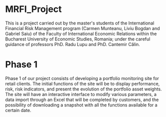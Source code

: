 # MRFI_Project
This is a project carried out by the master's students of the International Financial Risk Management program (Carmen Munteanu, Liviu Bogdan and Gabriel Saiu) of the Faculty of International Economic Relations within the Bucharest University of Economic Studies, Romania; under the careful guidance of professors PhD. Radu Lupu and PhD. Cantemir Călin.
 # Phase 1
Phase 1 of our project consists of developing a portfolio monitoring site for retail clients. The initial functions of the site will be to display performance, risk, risk indicators, and present the evolution of the portfolio asset weights. The site will have an interactive interface to modify various parameters, a data import through an Excel  that will be completed by customers, and the possibility of downloading a snapshot with all the functions available for a certain date.
